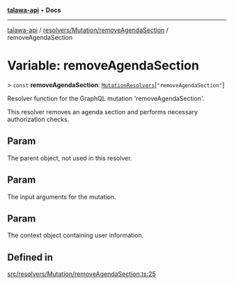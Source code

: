 [**talawa-api**](../../../../README.md) • **Docs**

***

[talawa-api](../../../../modules.md) / [resolvers/Mutation/removeAgendaSection](../README.md) / removeAgendaSection

# Variable: removeAgendaSection

\> `const` **removeAgendaSection**: [`MutationResolvers`](../../../../types/generatedGraphQLTypes/type-aliases/MutationResolvers.md)\[`"removeAgendaSection"`\]

Resolver function for the GraphQL mutation 'removeAgendaSection'.

This resolver removes an agenda section and performs necessary authorization checks.

## Param

The parent object, not used in this resolver.

## Param

The input arguments for the mutation.

## Param

The context object containing user information.

## Defined in

[src/resolvers/Mutation/removeAgendaSection.ts:25](https://github.com/PalisadoesFoundation/talawa-api/blob/fb5076f344cd74d4e51c692cbc70fc337bf1ac39/src/resolvers/Mutation/removeAgendaSection.ts#L25)
